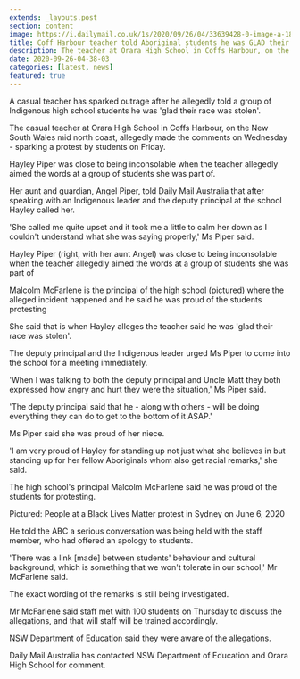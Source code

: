 ```yaml
---
extends: _layouts.post
section: content
image: https://i.dailymail.co.uk/1s/2020/09/26/04/33639428-0-image-a-18_1601089374610.jpg 
title: Coff Harbour teacher told Aboriginal students he was GLAD their race was stolen 
description: The teacher at Orara High School in Coffs Harbour, on the NSW mid north coast, allegedly made the comments on Wednesday - which sparked a protest by students on Friday. 
date: 2020-09-26-04-38-03 
categories: [latest, news] 
featured: true 
--- 
```

A casual teacher has sparked outrage after he allegedly told a group of Indigenous high school students he was 'glad their race was stolen'.

The casual teacher at Orara High School in Coffs Harbour, on the New South Wales mid north coast, allegedly made the comments on Wednesday - sparking a protest by students on Friday.

Hayley Piper was close to being inconsolable when the teacher allegedly aimed the words at a group of students she was part of.

Her aunt and guardian, Angel Piper, told Daily Mail Australia that after speaking with an Indigenous leader and the deputy principal at the school Hayley called her.  

'She called me quite upset and it took me a little to calm her down as I couldn't understand what she was saying properly,' Ms Piper said.

Hayley Piper (right, with her aunt Angel) was close to being inconsolable when the teacher allegedly aimed the words at a group of students she was part of

Malcolm McFarlene is the principal of the high school (pictured) where the alleged incident happened and he said he was proud of the students protesting

She said that is when Hayley alleges the teacher said he was 'glad their race was stolen'.

The deputy principal and the Indigenous leader urged Ms Piper to come into the school for a meeting immediately. 

'When I was talking to both the deputy principal and Uncle Matt they both expressed how angry and hurt they were the situation,' Ms Piper said.

'The deputy principal said that he - along with others - will be doing everything they can do to get to the bottom of it ASAP.'

Ms Piper said she was proud of her niece.

'I am very proud of Hayley for standing up not just what she believes in but standing up for her fellow Aboriginals whom also get racial remarks,' she said.

The high school's principal Malcolm McFarlene said he was proud of the students for protesting.

Pictured: People at a Black Lives Matter protest in Sydney on June 6, 2020

He told the ABC a serious conversation was being held with the staff member, who had offered an apology to students.

'There was a link [made] between students' behaviour and cultural background, which is something that we won't tolerate in our school,' Mr McFarlene said. 

The exact wording of the remarks is still being investigated.

Mr McFarlene said staff met with 100 students on Thursday to discuss the allegations, and that will staff will be trained accordingly.

NSW Department of Education said they were aware of the allegations.

Daily Mail Australia has contacted NSW Department of Education and Orara High School for comment.

